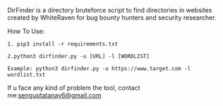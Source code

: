DirFinder is a directory bruteforce script to find directories
in websites created by WhiteRaven for bug bounty hunters and 
security researcher.

How To Use:

    1. pip3 install -r requirements.txt
    
    2.python3 dirfinder.py -u [URL] -l [WORDLIST]

    Example: python3 dirfinder.py -u https://www.target.com -l wordlist.txt

If u face any kind of problem the tool, contact me:senguptatanay6@gmail.com
